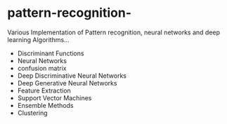 # pattern-recognition-

Various Implementation of Pattern recognition, neural networks and deep learning Algorithms...

- Discriminant Functions
- Neural Networks
- confusion matrix
- Deep Discriminative Neural Networks
- Deep Generative Neural Networks
- Feature Extraction
- Support Vector Machines
- Ensemble Methods
- Clustering

